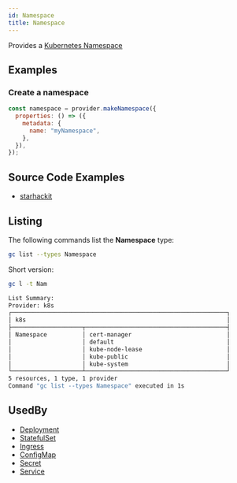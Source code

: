 ```yaml
---
id: Namespace
title: Namespace
---
```


Provides a [Kubernetes Namespace](https://kubernetes.io/docs/concepts/overview/working-with-objects/namespaces/)

## Examples

### Create a namespace

```js
const namespace = provider.makeNamespace({
  properties: () => ({
    metadata: {
      name: "myNamespace",
    },
  }),
});
```

## Source Code Examples

- [starhackit](https://github.com/grucloud/grucloud/blob/main/examples/k8s/starhackit/base/k8sStackBase.js#L14)

## Listing

The following commands list the **Namespace** type:

```sh
gc list --types Namespace
```

Short version:

```sh
gc l -t Nam
```

```sh
List Summary:
Provider: k8s
┌─────────────────────────────────────────────────────────────┐
│ k8s                                                         │
├────────────────────┬────────────────────────────────────────┤
│ Namespace          │ cert-manager                           │
│                    │ default                                │
│                    │ kube-node-lease                        │
│                    │ kube-public                            │
│                    │ kube-system                            │
└────────────────────┴────────────────────────────────────────┘
5 resources, 1 type, 1 provider
Command "gc list --types Namespace" executed in 1s

```

## UsedBy

- [Deployment](./Deployment)
- [StatefulSet](./StatefulSet)
- [Ingress](./Ingress)
- [ConfigMap](./ConfigMap)
- [Secret](./Secret)
- [Service](./Service)
